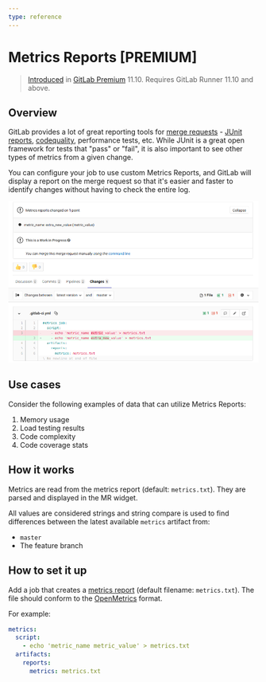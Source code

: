 ```yaml
---
type: reference
---
```


# Metrics Reports **[PREMIUM]**

> [Introduced](https://gitlab.com/gitlab-org/gitlab-ee/issues/9788) in [GitLab Premium](https://about.gitlab.com/pricing/) 11.10.
Requires GitLab Runner 11.10 and above.

## Overview

GitLab provides a lot of great reporting tools for [merge requests](../user/project/merge_requests/index.md) - [JUnit reports](junit_test_reports.md), [codequality](../user/project/merge_requests/code_quality.md), performance tests, etc. While JUnit is a great open framework for tests that "pass" or "fail", it is also important to see other types of metrics from a given change.

You can configure your job to use custom Metrics Reports, and GitLab will display a report on the merge request so that it's easier and faster to identify changes without having to check the entire log.

![Metrics Reports](img/metrics_reports.png)

## Use cases

Consider the following examples of data that can utilize Metrics Reports:

1. Memory usage
1. Load testing results
1. Code complexity
1. Code coverage stats

## How it works

Metrics are read from the metrics report (default: `metrics.txt`). They are parsed and displayed in the MR widget.

All values are considered strings and string compare is used to find differences between the latest available `metrics` artifact from:

- `master`
- The feature branch

## How to set it up

Add a job that creates a [metrics report](yaml/README.md#artifactsreportsmetrics-premium) (default filename: `metrics.txt`). The file should conform to the [OpenMetrics](https://openmetrics.io/) format.

For example:

```yaml
metrics:
  script:
    - echo 'metric_name metric_value' > metrics.txt
  artifacts:
    reports:
      metrics: metrics.txt
```
